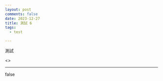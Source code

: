 ```yaml
---
layout: post
comments: false
date: 2023-12-27
title: 測試 6
tags:
  - test

---
```


測試


<div class=”compute”><>


---

false